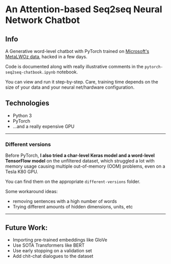 # An Attention-based Seq2seq Neural Network Chatbot

## Info
A Generative word-level chatbot with PyTorch trained on [Microsoft's MetaLWOz data](https://www.microsoft.com/en-us/research/project/metalwoz/), hacked in a few days. 

Code is documented along with really illustrative comments in the `pytorch-seq2seq-chatbook.ipynb` notebook. 

You can view and run it step-by-step. Care, training time depends on the size of your data and your neural net/hardware configuration.

## Technologies
- Python 3
- PyTorch
- ...and a really expensive GPU
-------
### Different versions
Before PyTorch, **I also tried a char-level Keras model and a word-level TensorFlow model** on the unfiltered dataset, which struggled a lot with memory usage causing multiple out-of-memory (OOM) problems, even on a Tesla K80 GPU. 

You can find them on the appropriate `different-versions` folder. 

Some workaround ideas:
- removing sentences with a high number of words
- Trying different amounts of hidden dimensions, units, etc
-------

## Future Work:
- Importing pre-trained embeddings like GloVe
- Use SOTA Transformers like BERT
- Use early stopping on a validation set
- Add chit-chat dialogues to the dataset
